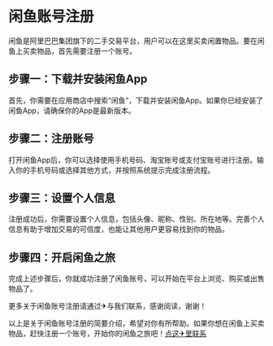 # 闲鱼账号注册

闲鱼是阿里巴巴集团旗下的二手交易平台，用户可以在这里买卖闲置物品。要在闲鱼上买卖物品，首先需要注册一个账号。

## 步骤一：下载并安装闲鱼App

首先，你需要在应用商店中搜索“闲鱼”，下载并安装闲鱼App。如果你已经安装了闲鱼App，请确保你的App是最新版本。

## 步骤二：注册账号

打开闲鱼App后，你可以选择使用手机号码、淘宝账号或支付宝账号进行注册。输入你的手机号码或选择其他方式，并按照系统提示完成注册流程。

## 步骤三：设置个人信息

注册成功后，你需要设置个人信息，包括头像、昵称、性别、所在地等。完善个人信息有助于增加交易的可信度，也能让其他用户更容易找到你的物品。

## 步骤四：开启闲鱼之旅

完成上述步骤后，你就成功注册了闲鱼账号，可以开始在平台上浏览、购买或出售物品了。

更多关于闲鱼账号注册请通过✈与我们联系，感谢阅读，谢谢！

以上是关于闲鱼账号注册的简要介绍，希望对你有所帮助。如果你想在闲鱼上买卖物品，赶快注册一个账号，开始你的闲鱼之旅吧！[点这✈里联系](https://ads.k02.cc)